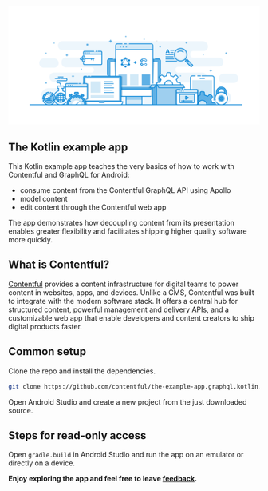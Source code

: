 ![header](assets/store_feature_graphic.png)

## The Kotlin example app

This Kotlin example app teaches the very basics of how to work with Contentful and GraphQL for Android:

- consume content from the Contentful GraphQL API using Apollo
- model content
- edit content through the Contentful web app

The app demonstrates how decoupling content from its presentation enables greater flexibility and facilitates shipping higher quality software more quickly.

## What is Contentful?

[Contentful](https://www.contentful.com) provides a content infrastructure for digital teams to power content in websites, apps, and devices. Unlike a CMS, Contentful was built to integrate with the modern software stack. It offers a central hub for structured content, powerful management and delivery APIs, and a customizable web app that enable developers and content creators to ship digital products faster.

## Common setup

Clone the repo and install the dependencies.

```bash
git clone https://github.com/contentful/the-example-app.graphql.kotlin.git
```

Open Android Studio and create a new project from the just downloaded source.


## Steps for read-only access

Open `gradle.build` in Android Studio and run the app on an emulator or directly on a device.

<b>Enjoy exploring the app and feel free to leave <a href="https://github.com/contentful/the-example-app.kotlin/issues/new">feedback</a>.</b>
